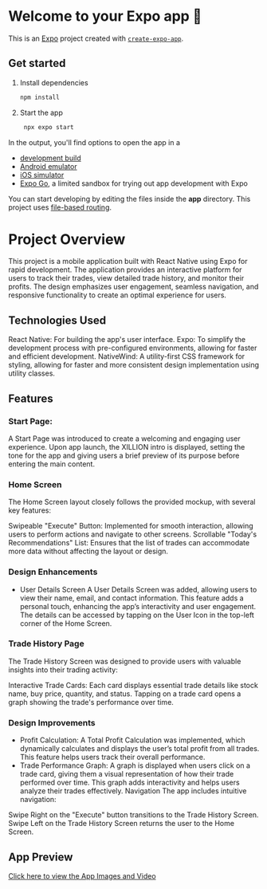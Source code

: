 # Welcome to your Expo app 👋

This is an [Expo](https://expo.dev) project created with [`create-expo-app`](https://www.npmjs.com/package/create-expo-app).

## Get started

1. Install dependencies

   ```bash
   npm install
   ```

2. Start the app

   ```bash
    npx expo start
   ```

In the output, you'll find options to open the app in a

- [development build](https://docs.expo.dev/develop/development-builds/introduction/)
- [Android emulator](https://docs.expo.dev/workflow/android-studio-emulator/)
- [iOS simulator](https://docs.expo.dev/workflow/ios-simulator/)
- [Expo Go](https://expo.dev/go), a limited sandbox for trying out app development with Expo

You can start developing by editing the files inside the **app** directory. This project uses [file-based routing](https://docs.expo.dev/router/introduction).

# Project Overview

This project is a mobile application built with React Native using Expo for rapid development. The application provides an interactive platform for users to track their trades, view detailed trade history, and monitor their profits. The design emphasizes user engagement, seamless navigation, and responsive functionality to create an optimal experience for users.

## Technologies Used

React Native: For building the app's user interface.
Expo: To simplify the development process with pre-configured environments, allowing for faster and efficient development.
NativeWind: A utility-first CSS framework for styling, allowing for faster and more consistent design implementation using utility classes.

## Features

### Start Page:

A Start Page was introduced to create a welcoming and engaging user experience. Upon app launch, the XILLION intro is displayed, setting the tone for the app and giving users a brief preview of its purpose before entering the main content.

### Home Screen

The Home Screen layout closely follows the provided mockup, with several key features:

Swipeable "Execute" Button: Implemented for smooth interaction, allowing users to perform actions and navigate to other screens.
Scrollable "Today's Recommendations" List: Ensures that the list of trades can accommodate more data without affecting the layout or design.

### Design Enhancements

- User Details Screen
  A User Details Screen was added, allowing users to view their name, email, and contact information. This feature adds a personal touch, enhancing the app’s interactivity and user engagement. The details can be accessed by tapping on the User Icon in the top-left corner of the Home Screen.

### Trade History Page

The Trade History Screen was designed to provide users with valuable insights into their trading activity:

Interactive Trade Cards: Each card displays essential trade details like stock name, buy price, quantity, and status. Tapping on a trade card opens a graph showing the trade's performance over time.

### Design Improvements

- Profit Calculation: A Total Profit Calculation was implemented, which dynamically calculates and displays the user’s total profit from all trades. This feature helps users track their overall performance.
- Trade Performance Graph: A graph is displayed when users click on a trade card, giving them a visual representation of how their trade performed over time. This graph adds interactivity and helps users analyze their trades effectively.
  Navigation
  The app includes intuitive navigation:

Swipe Right on the "Execute" button transitions to the Trade History Screen.
Swipe Left on the Trade History Screen returns the user to the Home Screen.

## App Preview

[Click here to view the App Images and Video](https://drive.google.com/file/d/197ziC_cH0ErgNjz8Qa4EFv9URaBBmXNb/view?usp=sharing)
